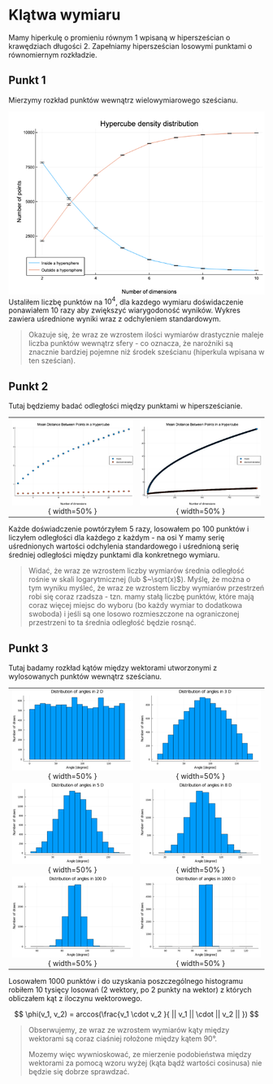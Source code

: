 # Klątwa wymiaru

Mamy hiperkulę o promieniu równym 1 wpisaną w hipersześcian o krawędziach długości 2. Zapełniamy hipersześcian losowymi punktami o równomiernym rozkładzie.


## Punkt 1
Mierzymy rozkład punktów wewnątrz wielowymiarowego sześcianu.

![img](./plots/hypercube_density.png)
Ustaliłem liczbę punktów na $10^4$, dla kazdego wymiaru doświdaczenie ponawiałem 10 razy aby zwiększyć wiarygodoność wyników.
Wykres zawiera uśrednione wyniki wraz z odchyleniem standardowym.

> Okazuje się, że wraz ze wzrostem ilości wymiarów drastycznie
maleje liczba punktów wewnątrz sfery -  co oznacza, że narożniki są znacznie bardziej pojemne 
niż środek sześcianu (hiperkula wpisana w ten sześcian).

## Punkt 2
Tutaj będziemy badać odległości między punktami w hipersześcianie.

| |  |
|:-------------------------:|:-------------------------:|
![](./plots/hypercube_distances.png){ width=50% }|  ![](./plots/hypercube_distances1000D.png){ width=50% }
Każde doświadczenie powtórzyłem 5 razy, losowałem po 100 punktów i liczyłem odległości dla każdego z każdym -
na osi Y mamy serię uśrednionych wartości odchylenia standardowego i uśrednioną serię średniej odległości między punktami dla konkretnego wymiaru.

> Widać, że wraz ze wzrostem liczby wymiarów średnia odległość rośnie w skali logarytmicznej (lub $~\sqrt(x)$).
> Myślę, że można o tym wyniku myśleć, że wraz ze wzrostem liczby wymiarów przestrzeń robi się coraz rzadsza - tzn. mamy stałą liczbę punktów, które mają coraz więcej miejsc do wyboru (bo każdy wymiar to dodatkowa swoboda) i jeśli są one losowo rozmieszczone na ograniczonej przestrzeni to ta średnia odległość będzie rosnąć.


## Punkt 3

Tutaj badamy rozkład kątów między wektorami utworzonymi z wylosowanych punktów wewnątrz sześcianu.

| |  |
|:-------------------------:|:-------------------------:|
![](./plots/hypercube_angles_2D.png){ width=50% }|  ![](./plots/hypercube_angles_3D.png){ width=50% }
![](./plots/hypercube_angles_5D.png){ width=50% }|  ![](./plots/hypercube_angles_8D.png){ width=50% }
![](./plots/hypercube_angles_100D.png){ width=50% }|  ![](./plots/hypercube_angles_1000D.png){ width=50% }

Losowałem 1000 punktów i do uzyskania poszczególnego histogramu 
robiłem 10 tysięcy losowań (2 wektory, po 2 punkty na wektor) z których obliczałem kąt z iloczynu wektorowego.

$$
    \phi(v_1, v_2) = arccos(\frac{v_1 \cdot v_2 }{ || v_1 || \cdot || v_2 || })
$$

> Obserwujemy, ze wraz ze wzrostem wymiarów kąty między wektorami są coraz ciaśniej rołożone między kątem $90°$. 
>
> Mozemy więc wywnioskować, ze mierzenie podobieństwa między wektorami za pomocą wzoru wyżej (kąta bądź wartości cosinusa) 
> nie będzie się dobrze sprawdzać. 